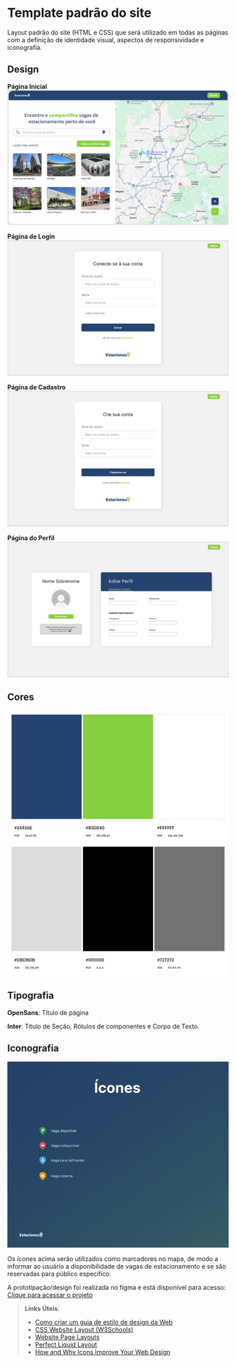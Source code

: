 # Template padrão do site

Layout padrão do site (HTML e CSS) que será utilizado em todas as páginas com a definição de identidade visual, aspectos de responsividade e iconografia.

## Design

**Página Inicial**
![Template](img/template-main.png)

**Página de Login**
![Template](img/template-login.png)

**Página de Cadastro**
![Template](img/template-createacc.png)

**Página do Perfil**
![Template](img/template-perfil.png)

## Cores

![Paleta de Cores](img/color-theme.jpeg)

## Tipografia

**OpenSans**: Título de página

**Inter**: Título de Seção, Rótulos de componentes e Corpo de Texto.


## Iconografia

![Iconografia](img/icons.png)

Os ícones acima serão utilizados como marcadores no mapa, de modo a informar ao usuário a disponibilidade de vagas de estacionamento e se são reservadas para público específico.

A prototipação/design foi realizada no figma e está disponível para acesso: [Clique para acessar o projeto](https://www.figma.com/design/c9R7UeOQhN5rUV87W5allO/Estacionei?node-id=55-26&p=f&t=krrmC5zXeIMuPNnH-0)


> **Links Úteis**:
>
> -  [Como criar um guia de estilo de design da Web](https://edrodrigues.com.br/blog/como-criar-um-guia-de-estilo-de-design-da-web/#)
> - [CSS Website Layout (W3Schools)](https://www.w3schools.com/css/css_website_layout.asp)
> - [Website Page Layouts](http://www.cellbiol.com/bioinformatics_web_development/chapter-3-your-first-web-page-learning-html-and-css/website-page-layouts/)
> - [Perfect Liquid Layout](https://matthewjamestaylor.com/perfect-liquid-layouts)
> - [How and Why Icons Improve Your Web Design](https://usabilla.com/blog/how-and-why-icons-improve-you-web-design/)

